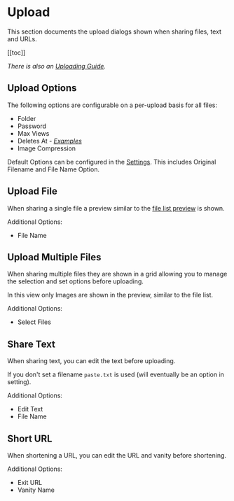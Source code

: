 # Upload

This section documents the upload dialogs shown when sharing files, text and URLs.

[[toc]]

_There is also an [Uploading Guide](../guides/uploading.md)._

## Upload Options

The following options are configurable on a per-upload basis for all files:

- Folder
- Password
- Max Views
- Deletes At - _[Examples](https://zipline.diced.sh/docs/guides/ms)_
- Image Compression

Default Options can be configured in the [Settings](settings.md#upload-settings). This includes Original Filename and File Name Option.

## Upload File

When sharing a single file a preview similar to the [file list preview](files.md#file-preview) is shown.

Additional Options:

- File Name

## Upload Multiple Files

When sharing multiple files they are shown in a grid allowing you to manage the selection and set options before uploading.

In this view only Images are shown in the preview, similar to the file list.

Additional Options:

- Select Files

## Share Text

When sharing text, you can edit the text before uploading.

If you don't set a filename `paste.txt` is used (will eventually be an option in setting).

Additional Options:

- Edit Text
- File Name

## Short URL

When shortening a URL, you can edit the URL and vanity before shortening.

Additional Options:

- Exit URL
- Vanity Name
